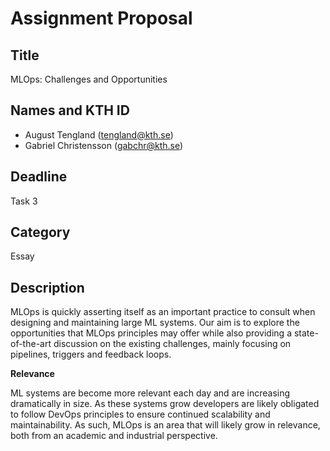 
# Assignment Proposal

## Title

MLOps: Challenges and Opportunities 

## Names and KTH ID

  - August Tengland (tengland@kth.se)
  - Gabriel Christensson (gabchr@kth.se)

## Deadline

Task 3

## Category

Essay

## Description

MLOps is quickly asserting itself as an important practice to consult when designing and maintaining large ML systems. Our aim is to explore the opportunities that MLOps principles may offer while also providing a state-of-the-art discussion on the existing challenges, mainly focusing on pipelines, triggers and feedback loops.  

**Relevance**

ML systems are become more relevant each day and are increasing dramatically in size. As these systems grow developers are likely obligated to follow DevOps principles to ensure continued scalability and maintainability. As such, MLOps is an area that will likely grow in relevance, both from an academic and industrial perspective.   

